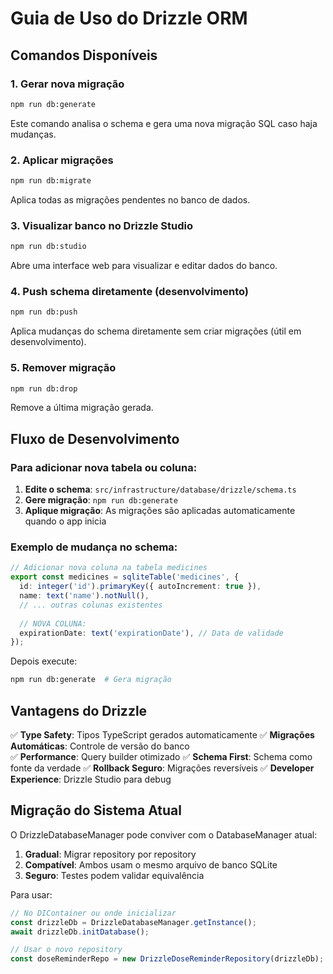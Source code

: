 # Guia de Uso do Drizzle ORM

## Comandos Disponíveis

### 1. Gerar nova migração
```bash
npm run db:generate
```
Este comando analisa o schema e gera uma nova migração SQL caso haja mudanças.

### 2. Aplicar migrações
```bash  
npm run db:migrate
```
Aplica todas as migrações pendentes no banco de dados.

### 3. Visualizar banco no Drizzle Studio
```bash
npm run db:studio
```
Abre uma interface web para visualizar e editar dados do banco.

### 4. Push schema diretamente (desenvolvimento)
```bash
npm run db:push
```
Aplica mudanças do schema diretamente sem criar migrações (útil em desenvolvimento).

### 5. Remover migração
```bash
npm run db:drop
```
Remove a última migração gerada.

## Fluxo de Desenvolvimento

### Para adicionar nova tabela ou coluna:

1. **Edite o schema**: `src/infrastructure/database/drizzle/schema.ts`
2. **Gere migração**: `npm run db:generate`
3. **Aplique migração**: As migrações são aplicadas automaticamente quando o app inicia

### Exemplo de mudança no schema:

```typescript
// Adicionar nova coluna na tabela medicines
export const medicines = sqliteTable('medicines', {
  id: integer('id').primaryKey({ autoIncrement: true }),
  name: text('name').notNull(),
  // ... outras colunas existentes
  
  // NOVA COLUNA:
  expirationDate: text('expirationDate'), // Data de validade
});
```

Depois execute:
```bash
npm run db:generate  # Gera migração
```

## Vantagens do Drizzle

✅ **Type Safety**: Tipos TypeScript gerados automaticamente
✅ **Migrações Automáticas**: Controle de versão do banco  
✅ **Performance**: Query builder otimizado
✅ **Schema First**: Schema como fonte da verdade
✅ **Rollback Seguro**: Migrações reversíveis
✅ **Developer Experience**: Drizzle Studio para debug

## Migração do Sistema Atual

O DrizzleDatabaseManager pode conviver com o DatabaseManager atual:

1. **Gradual**: Migrar repository por repository
2. **Compatível**: Ambos usam o mesmo arquivo de banco SQLite
3. **Seguro**: Testes podem validar equivalência

Para usar:
```typescript
// No DIContainer ou onde inicializar
const drizzleDb = DrizzleDatabaseManager.getInstance();
await drizzleDb.initDatabase();

// Usar o novo repository
const doseReminderRepo = new DrizzleDoseReminderRepository(drizzleDb);
```